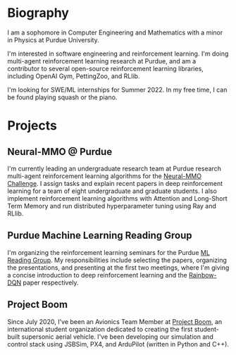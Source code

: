 <!--
**Rohan138/Rohan138** is a ✨ _special_ ✨ repository because its `README.md` (this file) appears on your GitHub profile.

Here are some ideas to get you started:

- 🔭 I’m currently working on ...
- 🌱 I’m currently learning ...
- 👯 I’m looking to collaborate on ...
- 🤔 I’m looking for help with ...
- 💬 Ask me about ...
- 📫 How to reach me: ...
- 😄 Pronouns: ...
- ⚡ Fun fact: ...
-->

# Biography
I am a sophomore in Computer Engineering and Mathematics with a minor in Physics at Purdue University.

I'm interested in software engineering and reinforcement learning. I'm doing multi-agent reinforcement learning research at Purdue, and am a contributor to several open-source reinforcement learning libraries, including OpenAI Gym, PettingZoo, and RLlib.

I'm looking for SWE/ML internships for Summer 2022. In my free time, I can be found playing squash or the piano.

# Projects
## Neural-MMO @ Purdue
I'm currently leading an undergraduate research team at Purdue research multi-agent reinforcement learning algorithms for the [Neural-MMO Challenge](https://jsuarez5341.github.io/neural-mmo/build/html/rst/userguide.html). I assign tasks and explain recent papers in deep reinforcement learning for a team of eight undergraduate and graduate students. I also implement reinforcement learning algorithms with Attention and Long-Short Term Memory and run distributed hyperparameter tuning using Ray and RLlib.

## Purdue Machine Learning Reading Group
I'm organizing the reinforcement learning seminars for the Purdue [ML Reading Group](https://engineering.purdue.edu/ChanGroup/MLreading.html). My responsibilities include selecting the papers, organizing the presentations, and presenting at the first two meetings, where I'm giving a concise introduction to deep reinforcement learning and the [Rainbow-DQN](https://arxiv.org/abs/1710.02298) paper respectively.

## Project Boom
Since July 2020, I've been an Avionics Team Member at [Project Boom](https://theprojectboom.org/), an international student organization dedicated to creating the first student-built supersonic aerial vehicle. I've been developing our simulation and control stack using JSBSim, PX4, and ArduPilot (written in Python and C++).
